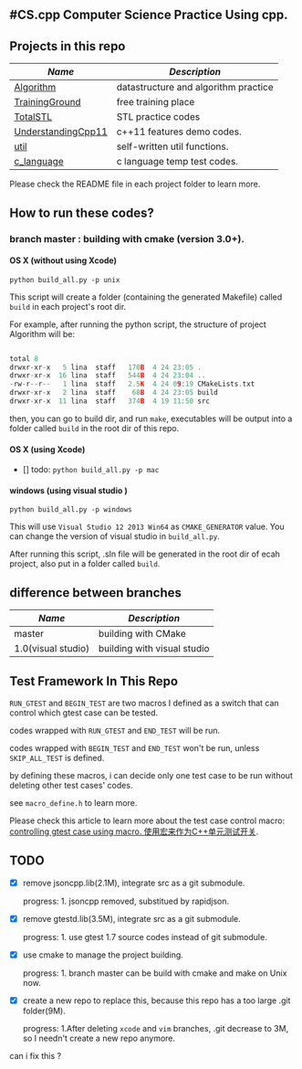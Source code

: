 #CS.cpp
Computer Science Practice Using cpp.
---

## Projects in this repo

|*Name*| *Description*|
|------|--------------|
|[Algorithm](https://github.com/elloop/CS.cpp/tree/master/CS.cpp) | datastructure and algorithm practice |
|[TrainingGround](https://github.com/elloop/CS.cpp/tree/master/TrainingGround) | free training place|
|[TotalSTL](https://github.com/elloop/CS.cpp/tree/master/TotalSTL)| STL practice codes |
|[UnderstandingCpp11](https://github.com/elloop/CS.cpp/tree/master/UnderstandingCpp11) | c++11 features demo codes. |
|[util](https://github.com/elloop/CS.cpp/tree/master/util) | self-written util functions. |
|[c_language](https://github.com/elloop/CS.cpp/tree/master/c_language) | c language temp test codes.|

Please check the README file in each project folder to learn more. 

## How to run these codes?

### branch master : building with cmake (version 3.0+).

#### OS X (without using Xcode)

`python build_all.py -p unix`

This script will create a folder (containing the generated Makefile) called `build`  in each project's root dir.

For example, after running the python script, the structure of project Algorithm will be:


```c++

total 8
drwxr-xr-x   5 lina  staff   170B  4 24 23:05 .
drwxr-xr-x  16 lina  staff   544B  4 24 23:04 ..
-rw-r--r--   1 lina  staff   2.5K  4 24 09:19 CMakeLists.txt
drwxr-xr-x   2 lina  staff    68B  4 24 23:05 build
drwxr-xr-x  11 lina  staff   374B  4 19 11:50 src

```

then, you can go to build dir, and run `make`, executables will be output into a folder called `build` in the root dir of this repo.

#### OS X (using Xcode)

- [] todo: `python build_all.py -p mac`

#### windows (using visual studio )

`python build_all.py -p windows`

This will use `Visual Studio 12 2013 Win64` as `CMAKE_GENERATOR` value. You can change the version of visual studio in `build_all.py`.

After running this script, .sln file will be generated in the root dir of ecah project, also put in a folder called `build`.

## difference between branches

|*Name*| *Description*|
|------|--------------|
|master| building with CMake |
|1.0(visual studio)| building with visual studio |

## Test Framework In This Repo

`RUN_GTEST` and `BEGIN_TEST` are two macros I defined as a switch that can control which gtest case can be tested.

codes wrapped with `RUN_GTEST` and `END_TEST` will be run.

codes wrapped with `BEGIN_TEST` and `END_TEST` won't be run, unless `SKIP_ALL_TEST` is defined.

by defining these macros, i can decide only one test case to be run without deleting other test cases' codes.

see `macro_define.h` to learn more.

Please check this article to learn more about the test case control macro: [controlling gtest case using macro. 使用宏来作为C++单元测试开关](http://blog.csdn.net/elloop/article/details/50591827).

## TODO

- [x] remove jsoncpp.lib(2.1M), integrate src as a git submodule.

    progress: 1. jsoncpp removed, substitued by rapidjson.

- [x] remove gtestd.lib(3.5M), integrate src as a git submodule.

    progress: 1. use gtest 1.7 source codes instead of git submodule.

- [x] use cmake to manage the project building.
    
    progress: 1. branch master can be build with cmake and make on Unix now.

- [x] create a new repo to replace this, because this repo has a too large .git folder(9M).

    progress: 1.After deleting `xcode` and `vim` branches, .git decrease to 3M, so I needn't create a new repo anymore.

can i fix this ?

